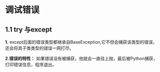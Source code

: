 # 调试错误
## 1.1 try 与except
**1.** except后面的错误类型都继承自BaseException,它不但会捕获该类型的错误，还会将其子类类型的错误一网打尽。

**2.错误的特性：** 如果错误没有被捕获，他就会一直往上抛，最后被Python捕获，打印错误信息，程序退出。